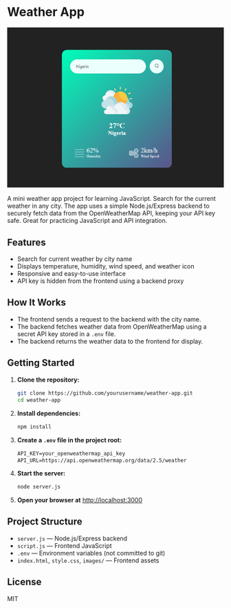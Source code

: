 # Weather App

![Weather App Banner](banner.png)

A mini weather app project for learning JavaScript. Search for the current weather in any city. The app uses a simple Node.js/Express backend to securely fetch data from the OpenWeatherMap API, keeping your API key safe. Great for practicing JavaScript and API integration.

## Features

- Search for current weather by city name
- Displays temperature, humidity, wind speed, and weather icon
- Responsive and easy-to-use interface
- API key is hidden from the frontend using a backend proxy

## How It Works

- The frontend sends a request to the backend with the city name.
- The backend fetches weather data from OpenWeatherMap using a secret API key stored in a `.env` file.
- The backend returns the weather data to the frontend for display.

## Getting Started

1. **Clone the repository:**
   ```bash
   git clone https://github.com/yourusername/weather-app.git
   cd weather-app
   ```

2. **Install dependencies:**
   ```bash
   npm install
   ```

3. **Create a `.env` file in the project root:**
   ```
   API_KEY=your_openweathermap_api_key
   API_URL=https://api.openweathermap.org/data/2.5/weather
   ```

4. **Start the server:**
   ```bash
   node server.js
   ```

5. **Open your browser at** [http://localhost:3000](http://localhost:3000)

## Project Structure

- `server.js` — Node.js/Express backend
- `script.js` — Frontend JavaScript
- `.env` — Environment variables (not committed to git)
- `index.html`, `style.css`, `images/` — Frontend assets

## License

MIT